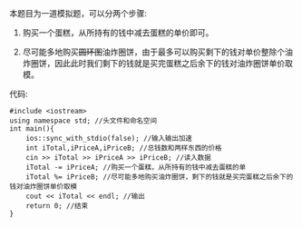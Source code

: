 本题目为一道模拟题，可以分两个步骤:

1. 购买一个蛋糕，从所持有的钱中减去蛋糕的单价即可。

2. 尽可能多地购买~~圆环图~~油炸圈饼，由于最多可以购买剩下的钱对单价整除个油炸圈饼，因此此时我们剩下的钱就是买完蛋糕之后余下的钱对油炸圈饼单价取模。

代码:
```
#include <iostream>
using namespace std; //头文件和命名空间
int main(){
	ios::sync_with_stdio(false); //输入输出加速
	int iTotal,iPriceA,iPriceB; //总钱数和两样东西的价格
	cin >> iTotal >> iPriceA >> iPriceB; //读入数据
	iTotal -= iPriceA; //购买一个蛋糕，从所持有的钱中减去蛋糕的单
	iTotal %= iPriceB; //尽可能多地购买油炸圈饼，剩下的钱就是买完蛋糕之后余下的钱对油炸圈饼单价取模
	cout << iTotal << endl; //输出
	return 0; //结束
}
```